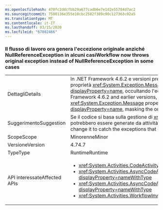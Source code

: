 ```yaml
---
ms.openlocfilehash: 470fc2ddcfbb29a677cadb6e7e1d2e55784d7ac2
ms.sourcegitcommit: 7588136e355e10cbc2582f389c90c127363c02a5
ms.translationtype: MT
ms.contentlocale: it-IT
ms.lasthandoff: 03/15/2020
ms.locfileid: "67802466"
---
```

### <a name="workflow-now-throws-original-exception-instead-of-nullreferenceexception-in-some-cases"></a><span data-ttu-id="5a681-101">Il flusso di lavoro ora genera l'eccezione originale anziché NullReferenceException in alcuni casi</span><span class="sxs-lookup"><span data-stu-id="5a681-101">Workflow now throws original exception instead of NullReferenceException in some cases</span></span>

|   |   |
|---|---|
|<span data-ttu-id="5a681-102">Dettagli</span><span class="sxs-lookup"><span data-stu-id="5a681-102">Details</span></span>|<span data-ttu-id="5a681-103">In .NET Framework 4.6.2 e versioni precedenti, quando il metodo Execute di un'attività flusso di lavoro genera un'eccezione con un valore <code>null</code> per la proprietà <xref:System.Exception.Message>, il runtime del flusso di lavoro System.Activities genera un <xref:System.NullReferenceException?displayProperty=name>, occultando l'eccezione originale. In .NET Framework 4.7 viene generata l'eccezione occultata in precedenza.</span><span class="sxs-lookup"><span data-stu-id="5a681-103">In the .NET Framework 4.6.2 and earlier versions, when the Execute method of a workflow activity throws an exception with a <code>null</code> value for the <xref:System.Exception.Message> property, the System.Activities Workflow runtime throws a <xref:System.NullReferenceException?displayProperty=name>, masking the original exception.In the .NET Framework 4.7, the previously masked exception is thrown.</span></span>|
|<span data-ttu-id="5a681-104">Suggerimento</span><span class="sxs-lookup"><span data-stu-id="5a681-104">Suggestion</span></span>|<span data-ttu-id="5a681-105">Se il codice si basa sulla gestione di <xref:System.NullReferenceException?displayProperty=name>, modificarlo per intercettare le eccezioni che potrebbero essere generate da attività personalizzate.</span><span class="sxs-lookup"><span data-stu-id="5a681-105">If your code relies on handling the <xref:System.NullReferenceException?displayProperty=name>, change it to catch the exceptions that could be thrown from your custom activities.</span></span>|
|<span data-ttu-id="5a681-106">Scope</span><span class="sxs-lookup"><span data-stu-id="5a681-106">Scope</span></span>|<span data-ttu-id="5a681-107">Minorenne</span><span class="sxs-lookup"><span data-stu-id="5a681-107">Minor</span></span>|
|<span data-ttu-id="5a681-108">Versione</span><span class="sxs-lookup"><span data-stu-id="5a681-108">Version</span></span>|<span data-ttu-id="5a681-109">4.7</span><span class="sxs-lookup"><span data-stu-id="5a681-109">4.7</span></span>|
|<span data-ttu-id="5a681-110">Type</span><span class="sxs-lookup"><span data-stu-id="5a681-110">Type</span></span>|<span data-ttu-id="5a681-111">Runtime</span><span class="sxs-lookup"><span data-stu-id="5a681-111">Runtime</span></span>|
|<span data-ttu-id="5a681-112">API interessate</span><span class="sxs-lookup"><span data-stu-id="5a681-112">Affected APIs</span></span>|<ul><li><xref:System.Activities.CodeActivity.Execute(System.Activities.CodeActivityContext)?displayProperty=nameWithType></li><li><xref:System.Activities.AsyncCodeActivity.BeginExecute(System.Activities.AsyncCodeActivityContext,System.AsyncCallback,System.Object)?displayProperty=nameWithType></li><li><xref:System.Activities.AsyncCodeActivity%601.BeginExecute(System.Activities.AsyncCodeActivityContext,System.AsyncCallback,System.Object)?displayProperty=nameWithType></li><li><xref:System.Activities.WorkflowInvoker.Invoke?displayProperty=nameWithType></li></ul>|
